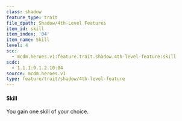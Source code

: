 ```yaml
---
class: shadow
feature_type: trait
file_dpath: Shadow/4th-Level Features
item_id: skill
item_index: '04'
item_name: Skill
level: 4
scc:
  - mcdm.heroes.v1:feature.trait.shadow.4th-level-feature:skill
scdc:
  - 1.1.1:9.1.2.10:04
source: mcdm.heroes.v1
type: feature/trait/shadow/4th-level-feature
---
```


#### Skill

You gain one skill of your choice.
